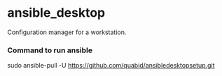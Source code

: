 # ansible_desktop

Configuration manager for a workstation.

### Command to run ansible

sudo ansible-pull -U https://github.com/quabid/ansibledesktopsetup.git
